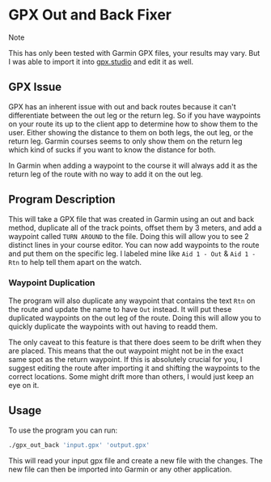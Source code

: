 # GPX Out and Back Fixer

> [!NOTE]
> This has only been tested with Garmin GPX files, your results may vary. But I was able to import it into [gpx.studio](https://gpx.studio/) and edit it as well.

## GPX Issue

GPX has an inherent issue with out and back routes because it can't differentiate between the out leg or the return leg. So if you have waypoints on your route its up to the client app to determine how to show them to the user. Either showing the distance to them on both legs, the out leg, or the return leg. Garmin courses seems to only show them on the return leg which kind of sucks if you want to know the distance for both.

In Garmin when adding a waypoint to the course it will always add it as the return leg of the route with no way to add it on the out leg.

## Program Description

This will take a GPX file that was created in Garmin using an out and back method, duplicate all of the track points, offset them by 3 meters, and add a waypoint called `TURN AROUND` to the file. Doing this will allow you to see 2 distinct lines in your course editor. You can now add waypoints to the route and put them on the specific leg. I labeled mine like `Aid 1 - Out` & `Aid 1 - Rtn` to help tell them apart on the watch.

### Waypoint Duplication

The program will also duplicate any waypoint that contains the text `Rtn` on the route and update the name to have `Out` instead. It will put these duplicated waypoints on the out leg of the route. Doing this will allow you to quickly duplicate the waypoints with out having to readd them.

The only caveat to this feature is that there does seem to be drift when they are placed. This means that the out waypoint might not be in the exact same spot as the return waypoint. If this is absolutely crucial for you, I suggest editing the route after importing it and shifting the waypoints to the correct locations. Some might drift more than others, I would just keep an eye on it.

## Usage

To use the program you can run:

```bash
./gpx_out_back 'input.gpx' 'output.gpx'
```

This will read your input gpx file and create a new file with the changes. The new file can then be imported into Garmin or any other application.
